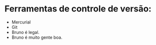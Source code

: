 # Ferramentas de controle de versão:
* Mercurial
* Git
* Bruno é legal.
* Bruno é muito gente boa.

